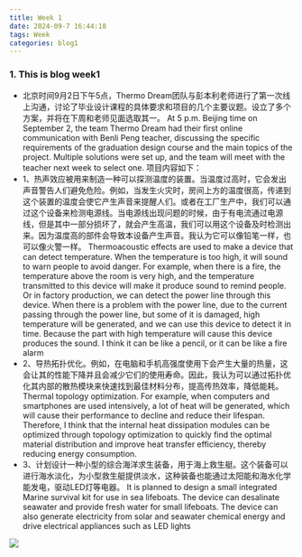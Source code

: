 ```yaml
---
title: Week 1
date: 2024-09-7 16:44:18
tags: Week
categories: blog1
---
```

### 1. This is blog week1
* 北京时间9月2日下午5点，Thermo Dream团队与彭本利老师进行了第一次线上沟通，讨论了毕业设计课程的具体要求和项目的几个主要议题。设立了多个方案，并将在下周和老师见面选取其一。
At 5 p.m. Beijing time on September 2, the team Thermo Dream had their first online communication with Benli Peng teacher, discussing the specific requirements of the graduation design course and the main topics of the project. Multiple solutions were set up, and the team will meet with the teacher next week to select one.
项目内容如下：
* 1、热声效应被用来制造一种可以探测温度的装置。当温度过高时，它会发出声音警告人们避免危险。例如，当发生火灾时，房间上方的温度很高，传递到这个装置的温度会使它产生声音来提醒人们。或者在工厂生产中，我们可以通过这个设备来检测电源线。当电源线出现问题的时候，由于有电流通过电源线，但是其中一部分损坏了，就会产生高温，我们可以用这个设备及时检测出来。因为温度高的部件会导致本设备产生声音。我认为它可以像铅笔一样，也可以像火警一样。
Thermoacoustic effects are used to make a device that can detect temperature. When the temperature is too high, it will sound to warn people to avoid danger. For example, when there is a fire, the temperature above the room is very high, and the temperature transmitted to this device will make it produce sound to remind people. Or in factory production, we can detect the power line through this device. When there is a problem with the power line, due to the current passing through the power line, but some of it is damaged, high temperature will be generated, and we can use this device to detect it in time. Because the part with high temperature will cause this device produces the sound. I think it can be like a pencil, or it can be like a fire alarm
* 2、导热拓扑优化。例如，在电脑和手机高强度使用下会产生大量的热量，这会让其的性能下降并且会减少它们的使用寿命。因此，我认为可以通过拓扑优化其内部的散热模块来快速找到最佳材料分布，提高传热效率，降低能耗。
Thermal topology optimization. For example, when computers and smartphones are used intensively, a lot of heat will be generated, which will cause their performance to decline and reduce their lifespan. Therefore, I think that the internal heat dissipation modules can be optimized through topology optimization to quickly find the optimal material distribution and improve heat transfer efficiency, thereby reducing energy consumption.
* 3、计划设计一种小型的综合海洋求生装备，用于海上救生艇。这个装备可以进行海水淡化，为小型救生艇提供淡水，这种装备也能通过太阳能和海水化学能发电，驱动LED灯等电器。
It is planned to design a small integrated Marine survival kit for use in sea lifeboats. The device can desalinate seawater and provide fresh water for small lifeboats. The device can also generate electricity from solar and seawater chemical energy and drive electrical appliances such as LED lights

![](https://i-blog.csdnimg.cn/blog_migrate/e675d24d7064a7bec81a96f57de05e3f.png)
